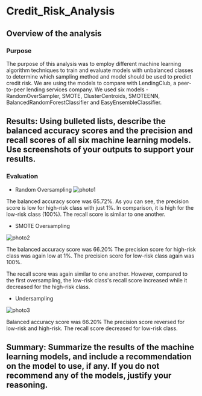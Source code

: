 # Credit_Risk_Analysis

## Overview of the analysis

### Purpose

The purpose of this analysis was to employ different machine learning algorithm techniques to train and evaluate models with unbalanced classes to determine which sampling method and model should be used to predict credit risk. We are using the models to compare with LendingClub, a peer-to-peer lending services company. We used six models - RandomOverSampler, SMOTE, ClusterCentroids, SMOTEENN, BalancedRandomForestClassifier and EasyEnsembleClassifier.


## Results: Using bulleted lists, describe the balanced accuracy scores and the precision and recall scores of all six machine learning models. Use screenshots of your outputs to support your results.

### Evaluation 

- Random Oversampling
![photo1](https://user-images.githubusercontent.com/102992388/198415255-ff4b063d-35ef-4767-a536-21c6a6e90ca7.png)

The balanced accuracy score was 65.72%.
As you can see, the precision score is low for high-risk class with just 1%. In comparison, it is high for the low-risk class (100%). 
The recall score  is similar to one another.

- SMOTE Oversampling

![photo2](https://user-images.githubusercontent.com/102992388/198415611-95ad155f-3975-4305-a671-80b7fab0c0bf.png)

The balanced accuracy score was 66.20%
The precision score for high-risk class was again low at 1%. The precision score for low-risk class again was 100%.

The recall score was again similar to one another. However, compared to the first oversampling, the low-risk class's recall score increased while it decreased for the high-risk class.

- Undersampling

![photo3](https://user-images.githubusercontent.com/102992388/198415930-9c9a1366-76ae-4c25-98e0-713b8a6bac8c.png)

Balanced accuracy score was 66.20%
The precision score reversed for low-risk and high-risk. 
The recall score decreased for low-risk class. 

### 

## Summary: Summarize the results of the machine learning models, and include a recommendation on the model to use, if any. If you do not recommend any of the models, justify your reasoning.

### 
